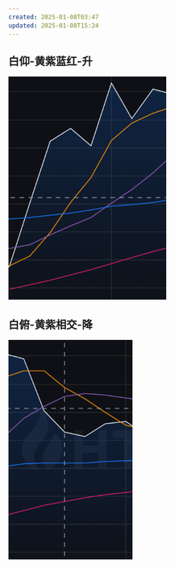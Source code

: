 ```yaml
---
created: 2025-01-08T03:47
updated: 2025-01-08T15:24
---
```

## 白仰-黄紫蓝红-升
![](assets/Pasted%20image%2020250108152257.png)
## 白俯-黄紫相交-降
![](assets/Pasted%20image%2020250108152357.png)